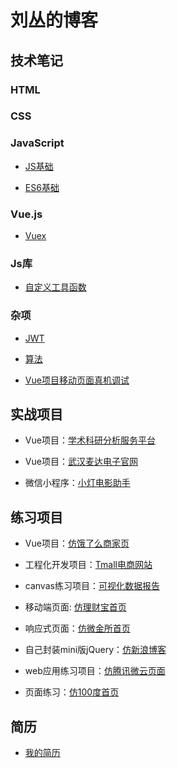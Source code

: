 ﻿# 刘丛的博客

## 技术笔记

### HTML

### CSS

### JavaScript

+ [JS基础](https://github.com/LeoCharles/fe-note/blob/master/JavaScript/JS%E5%9F%BA%E7%A1%80.md)

+ [ES6基础](https://github.com/LeoCharles/fe-note/blob/master/JavaScript/ES6%E5%9F%BA%E7%A1%80.md)

### Vue.js
  
+ [Vuex](https://github.com/LeoCharles/fe-note/blob/master/Vue/vuex.md)

### Js库

+ [自定义工具函数](https://github.com/LeoCharles/fe-note/blob/master/Lib/utils.js)

### 杂项

+ [JWT](https://github.com/LeoCharles/fe-note/blob/master/Notes/JWT.md)

+ [算法](https://github.com/LeoCharles/fe-note/blob/master/Notes/%E7%AE%97%E6%B3%95.md)

+ [Vue项目移动页面真机调试](https://github.com/LeoCharles/fe-note/blob/master/Notes/Vue%E9%A1%B9%E7%9B%AE%E7%A7%BB%E5%8A%A8%E9%A1%B5%E9%9D%A2%E7%9C%9F%E6%9C%BA%E8%B0%83%E8%AF%95.md)

## 实战项目

+ Vue项目：[学术科研分析服务平台](http://swot.subject.net.cn:2221/index)

+ Vue项目：[武汉麦达电子官网](http://www.metadata.net.cn/)

+ 微信小程序：[小灯电影助手](https://github.com/LeoCharles/movie-helper)

## 练习项目

+ Vue项目：[仿饿了么商家页](https://github.com/LeoCharles/sell)

+ 工程化开发项目：[Tmall电商网站](https://github.com/LeoCharles/Tmall)

+ canvas练习项目：[可视化数据报告](https://leocharles.github.io/h5/)

+ 移动端页面: [仿理财宝首页](https://leocharles.github.io/responsiveWeb/src/)

+ 响应式页面：[仿微金所首页](https://leocharles.github.io/weijinsuo/)

+ 自己封装mini版jQuery：[仿新浪博客](https://leocharles.github.io/blog-demo/blog/index.html)

+ web应用练习项目：[仿腾讯微云页面](https://leocharles.github.io/weiyun/)

+ 页面练习：[仿100度首页](https://leocharles.github.io/100du/index.html)

## 简历

+ [我的简历](https://leocharles.github.io/resume/index.html)

